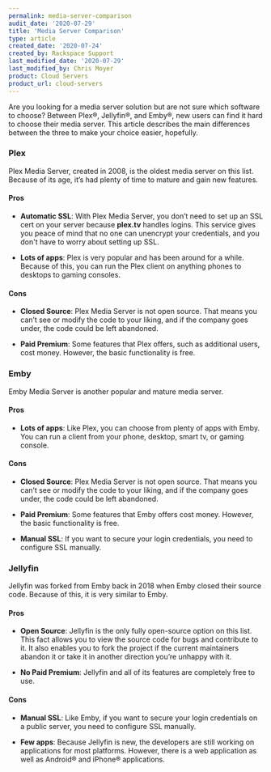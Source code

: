 ```yaml
---
permalink: media-server-comparison
audit_date: '2020-07-29'
title: 'Media Server Comparison'
type: article
created_date: '2020-07-24'
created_by: Rackspace Support
last_modified_date: '2020-07-29'
last_modified_by: Chris Moyer
product: Cloud Servers
product_url: cloud-servers
---
```


Are you looking for a media server solution but are not sure which software to choose? Between Plex&reg;,
Jellyfin&reg;, and Emby&reg;, new users can find it hard to choose their media server. This article describes
the main differences between the three to make your choice easier, hopefully.

### Plex

Plex Media Server, created in 2008, is the oldest media server on this list. Because of its age, it’s had
plenty of time to mature and gain new features.

#### Pros

- **Automatic SSL**: With Plex Media Server, you don’t need to set up an SSL cert on your server because
  **plex.tv** handles logins. This service gives you peace of mind that no one can unencrypt your credentials,
  and you don't have to worry about setting up SSL.

- **Lots of apps**: Plex is very popular and has been around for a while. Because of this, you can run the Plex
  client on anything phones to desktops to gaming consoles.

#### Cons

- **Closed Source**: Plex Media Server is not open source. That means you can’t see or modify the code to your
  liking, and if the company goes under, the code could be left abandoned.

- **Paid Premium**: Some features that Plex offers, such as additional users, cost money. However, the basic
  functionality is free.

### Emby

Emby Media Server is another popular and mature media server.

#### Pros

- **Lots of apps**: Like Plex, you can choose from plenty of apps with Emby. You can run a client from your phone,
  desktop, smart tv, or gaming console.

#### Cons

- **Closed Source**: Plex Media Server is not open source. That means you can’t see or modify the code to your
  liking, and if the company goes under, the code could be left abandoned.

- **Paid Premium**: Some features that Emby offers cost money. However, the basic functionality is free.

- **Manual SSL**: If you want to secure your login credentials, you need to configure SSL manually.

### Jellyfin

Jellyfin was forked from Emby back in 2018 when Emby closed their source code. Because of this, it is very similar
to Emby.

#### Pros

- **Open Source**: Jellyfin is the only fully open-source option on this list. This fact allows you to view the source
  code for bugs and contribute to it. It also enables you to fork the project if the current maintainers abandon it or
  take it in another direction you’re unhappy with it.

- **No Paid Premium**: Jellyfin and all of its features are completely free to use.

#### Cons

- **Manual SSL**: Like Emby, if you want to secure your login credentials on a public server, you need to configure SSL
  manually.

- **Few apps**: Because Jellyfin is new, the developers are still working on applications for most platforms. However,
  there is a web application as well as Android&reg; and iPhone&reg; applications.
